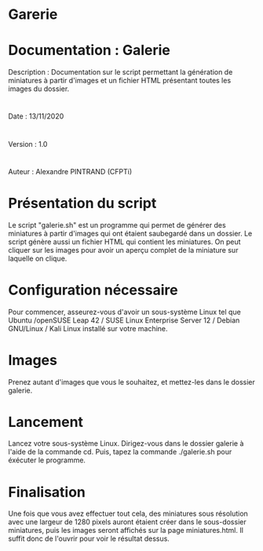 # Garerie

#

# Documentation : Galerie
Description : Documentation sur le script permettant la génération de miniatures à partir d'images et un fichier HTML présentant toutes les images du dossier. 
#
Date : 13/11/2020
#
Version : 1.0
#
Auteur : Alexandre PINTRAND (CFPTi)

# Présentation du script

Le script "galerie.sh" est un programme qui permet de générer des miniatures à partir d'images qui ont étaient saubegardé dans un dossier. Le script génère aussi un fichier HTML qui contient les miniatures. On peut cliquer sur les images pour avoir un aperçu complet de la miniature sur laquelle on clique.

# Configuration nécessaire

Pour commencer, asseurez-vous d'avoir un sous-système Linux tel que Ubuntu /openSUSE Leap 42 / SUSE Linux Enterprise Server 12 / Debian GNU/Linux / Kali Linux installé sur votre machine.

# Images

Prenez autant d'images que vous le souhaitez, et mettez-les dans le dossier galerie.

# Lancement

Lancez votre sous-système Linux. Dirigez-vous dans le dossier galerie à l'aide de la commande cd. Puis, tapez la commande ./galerie.sh pour éxécuter le programme.

# Finalisation

Une fois que vous avez effectuer tout cela, des miniatures sous résolution avec une largeur de 1280 pixels auront étaient créer dans le sous-dossier miniatures, puis les images seront affichés sur la page miniatures.html. Il suffit donc de l'ouvrir pour voir le résultat dessus.